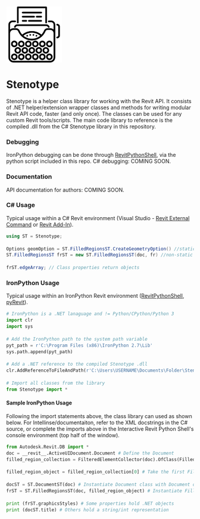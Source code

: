 ![Stenotype Icon](Assets/stenotype_icon.png)
# Stenotype 
Stenotype is a helper class library for working with the Revit API. It consists of .NET helper/extension wrapper classes and methods for writing modular Revit API code, faster (and only once). The classes can be used for any custom Revit tools/scripts. The main code library to reference is the compiled .dll from the C# Stenotype library in this repository.

### Debugging
IronPython debugging can be done through [RevitPythonShell](https://github.com/architecture-building-systems/revitpythonshell), via the python script included in this repo. 
C# debugging: COMING SOON.

### Documentation
API documentation for authors: COMING SOON.

### C# Usage
Typical usage within a C# Revit environment (Visual Studio - [Revit External Command](http://usa.autodesk.com/adsk/servlet/index?siteID=123112&id=20132893) or [Revit Add-In](https://github.com/Andrey-Bushman/Revit2018AddInTemplateSet)).


```c#
using ST = Stenotype;

Options geomOption = ST.FilledRegionsST.CreateGeometryOption() //static usage
ST.FilledRegionsST frST = new ST.FilledRegionsST(doc, fr) //non-static usage

frST.edgeArray; // Class properties return objects
```

### IronPython Usage
Typical usage within an IronPython Revit environment ([RevitPythonShell](https://github.com/architecture-building-systems/revitpythonshell), [pyRevit](https://github.com/eirannejad/pyRevit)).

```python
# IronPython is a .NET lanaguage and != Python/CPython/Python 3
import clr
import sys

# Add the IronPython path to the system path variable 
pyt_path = r'C:\Program Files (x86)\IronPython 2.7\Lib'
sys.path.append(pyt_path)

# Add a .NET reference to the compiled Stenotype .dll
clr.AddReferenceToFileAndPath(r'C:\Users\USERNAME\Documents\Folder\Stenotype.dll')

# Import all classes from the library
from Stenotype import *
```

#### Sample IronPython Usage
Following the import statements above, the class library can used as shown below. For Intellinse/documentaiton, refer to the XML docstrings in the C# source, or complete the imports above in the Interactive Revit Python Shell's console environment (top half of the window).


```python
from Autodesk.Revit.DB import *
doc = __revit__.ActiveUIDocument.Document # Define the Document
filled_region_collection = FilteredElementCollector(doc).OfClass(FilledRegion).WhereElementIsNotElementType().ToElements() # Collect all Filled Regions in the document

filled_region_object = filled_region_collection[0] # Take the first Filled Region as an example

docST = ST.DocumentST(doc) # Instantiate Document class with Document object constructor
frST = ST.FilledRegionsST(doc, filled_region_object) # Instantiate Filled Region class with Filled Region object constructor

print (frST.graphicsStyles) # Some properties hold .NET objects
print (docST.title) # Others hold a string/int representation
```
